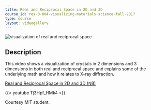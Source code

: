 ```yaml
---
title: Real and Reciprocal Space in 2D and 3D
course_id: res-3-004-visualizing-materials-science-fall-2017
type: course
layout: videogallery
---
```

![visualization of real and reciprocal space](https://open-learning-course-data-ci.s3.amazonaws.com/res-3-004-visualizing-materials-science-fall-2017/94ca634b27af25fcf310cc2410d9e672_MITRES_3_004F17_20_anon.jpg)

Description
-----------

This video shows a visualization of crystals in 2 dimensions and 3 dimensions in both real and reciprocal space and explains some of the underlying math and how it relates to X-ray diffraction.

[Real and Reciprocal Space in 2D and 3D (NB)](https://open-learning-course-data-ci.s3.amazonaws.com/res-3-004-visualizing-materials-science-fall-2017/439117b480a51941de9a54e43e9de5ef_2017_anon3.nb)

{{< youtube Tj3Hpf\_HMk4 >}}

Courtesy MIT student.